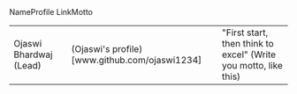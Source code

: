 <table>
 <thead>
   <tr>Name</tr>
  <tr>Profile Link</tr>
  <tr>Motto</tr>
 </thead>
 <tbody></tbody>
 <tr>
  <td>Ojaswi Bhardwaj (Lead) </td>
  <td>
 (Ojaswi's profile)[www.github.com/ojaswi1234]
   </td>
  <td>
 "First start, then think to excel" (Write you motto, like this)
   </td>
  </tr>
 </tbody>
</table>

